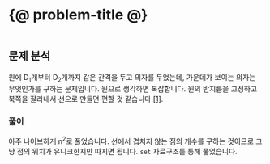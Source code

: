 # {@ problem-title @}

~~~problem-info-table
~~~

## 문제 분석

원에 D<sub>1</sub>개부터 D<sub>2</sub>개까지 같은 간격을 두고 의자를 두었는데, 가운데가 보이는 의자는 무엇인가를 구하는 문제입니다.
원으로 생각하면 복잡합니다. 원의 반지름을 고정하고 북쪽을 잘라내서 선으로 만들면 편할 것 같습니다 [\[1\]][1].

### 풀이

아주 나이브하게 n<sup>2</sup>로 풀었습니다. 선에서 겹치지 않는 점의 개수를 구하는 것이므로 그냥 점의 위치가 유니크한지만 따지면 됩니다. `set` 자료구조를 통해 풀었습니다.

[1]: https://daily-boj.github.io/RanolP/10166/playground.html